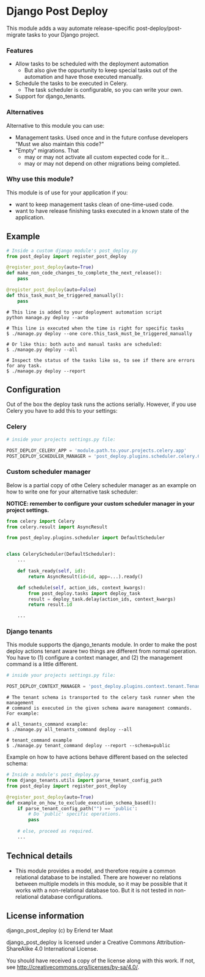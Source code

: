 Django Post Deploy
===

This module adds a way automate release-specific post-deploy/post-migrate tasks to your Django project.

### Features

* Allow tasks to be scheduled with the deployment automation
  * But also give the oppurtunity to keep special tasks out of the automation and have those executed manually.
* Schedule the tasks to be executed in Celery.
  * The task scheduler is configurable, so you can write your own.
* Support for django_tenants.

### Alternatives

Alternative to this module you can use:

* Management tasks. Used once and in the future confuse developers "Must we also maintain this code?"
* "Empty" migrations. That
  * may or may not activate all custom expected code for it...
  * may or may not depend on other migrations being completed.

### Why use this module?

This module is of use for your application if you:

* want to keep management tasks clean of one-time-used code.
* want to have release finishing tasks executed in a known state of the application.

## Example

```python
# Inside a custom django module's post_deploy.py
from post_deploy import register_post_deploy

@register_post_deploy(auto=True)
def make_non_code_changes_to_complete_the_next_release():
    pass

@register_post_deploy(auto=False)
def this_task_must_be_triggered_manually():
    pass
```

```shell
# This line is added to your deployment automation script
python manage.py deploy --auto
```

```shell
# This line is executed when the time is right for specific tasks
$ ./manage.py deploy --one core.this_task_must_be_triggered_manually

# Or like this: both auto and manual tasks are scheduled:
$ ./manage.py deploy --all

# Inspect the status of the tasks like so, to see if there are errors for any task.
$ ./manage.py deploy --report
```

## Configuration

Out of the box the deploy task runs the actions serially. However, if you use Celery you have to add this to your settings:

### Celery

```python
# inside your projects settings.py file:

POST_DEPLOY_CELERY_APP = 'module.path.to.your.projects.celery.app'
POST_DEPLOY_SCHEDULER_MANAGER = 'post_deploy.plugins.scheduler.celery.CeleryScheduler'
```

### Custom scheduler manager

Below is a partial copy of othe Celery scheduler manager as an example on how to write one for your alternative task scheduler:

**NOTICE: remember to configure your custom scheduler manager in your project settings.**

```python
from celery import Celery
from celery.result import AsyncResult

from post_deploy.plugins.scheduler import DefaultScheduler


class CeleryScheduler(DefaultScheduler):
    ...

    def task_ready(self, id):
        return AsyncResult(id=id, app=...).ready()

    def schedule(self, action_ids, context_kwargs):
        from post_deploy.tasks import deploy_task
        result = deploy_task.delay(action_ids, context_kwargs)
        return result.id

    ...
```

### Django tenants

This module supports the django_tenants module. In order to make the post deploy actions tenant aware two things are different from normal operation. You have to (1) configure a context manager, and (2) the management command is a little different.

```python
# inside your projects settings.py file:

POST_DEPLOY_CONTEXT_MANAGER = 'post_deploy.plugins.context.tenant.TenantContext'
```

```shell
# The tenant schema is transported to the celery task runner when the management
# command is executed in the given schema aware management commands. For example:

# all_tenants_command example:
$ ./manage.py all_tenants_command deploy --all

# tenant_command example
$ ./manage.py tenant_command deploy --report --schema=public
```

Example on how to have actions behave different based on the selected schema:

```python
# Inside a module's post_deploy.py
from django_tenants.utils import parse_tenant_config_path
from post_deploy import register_post_deploy

@register_post_deploy(auto=True)
def example_on_how_to_exclude_execution_schema_based():
    if parse_tenant_config_path("") == 'public':
        # Do 'public' specific operations.
        pass
  
    # else, proceed as required.
    ...
```

## Technical details

* This module provides a model, and therefore require a common relational database to be installed. There are however no relations between multiple models in this module, so it may be possible that it works with a non-relational database too. But it is not tested in non-relational database configurations.

License information
---

django_post_deploy (c) by Erlend ter Maat

django_post_deploy is licensed under a
Creative Commons Attribution-ShareAlike 4.0 International License.

You should have received a copy of the license along with this
work. If not, see <http://creativecommons.org/licenses/by-sa/4.0/>.
